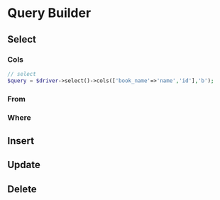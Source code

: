 # Query Builder

## Select

### Cols
```php
// select 
$query = $driver->select()->cols(['book_name'=>'name','id'],'b');
````

### From

### Where


## Insert

## Update

## Delete